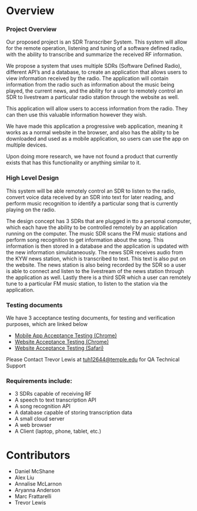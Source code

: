 # Overview

### Project Overview

Our proposed project is an SDR Transcriber System. This system will allow for the remote operation, listening and tuning of a software defined radio, with the ability to transcribe and summarize the received RF information.
 
We propose a system that uses multiple SDRs (Software Defined Radio), different API’s and a database, to create an application that allows users to view information received by the radio. The application will contain information from the radio such as information about the music being played, the current news, and the ability for a user to remotely control an SDR to livestream a particular radio station through the website as well.

This application will allow users to access information from the radio. They can then use this valuable information however they wish.

We have made this application a progressive web application, meaning it works as a normal website in the browser, and also has the ability to be downloaded and used as a mobile application, so users can use the app on multiple devices.
 
Upon doing more research, we have not found a product that currently exists that has this functionality or anything similar to it. 

### High Level Design

This system will be able remotely control an SDR to listen to the radio, convert voice data received by an SDR into text for later reading, and perform music recognition to identify a particular song that is currently playing on the radio.

The design concept has 3 SDRs that are plugged in tto a personal computer, which each have the ability to be controlled remotely by an application running on the computer. The music SDR scans the FM music stations and perform song recognition to get information about the song. This information is then stored in a database and the application is updated with the new information simulataneously. The news SDR receives audio from the KYW news station, which is transcribed to text. This text is also put on the website. The news station is also being recorded by the SDR so a user is able to connect and listen to the livestream of the news station through the application as well. Lastly there is a third SDR which a user can remotely tune to a particular FM music station, to listen to the station via the application. 

### Testing documents
We have 3 acceptance testing documents, for testing and verification purposes, which are linked below

- [Mobile App Acceptance Testing (Chrome)](./SDR%20Transcriber%20Mobile%20Website%20Acceptance%20Test%20Scripts%20-%20Chrome%20-%20Sheet1.pdf)
- [Website Acceptance Testing (Chrome)](./SDR%20Transcriber%20Website%20Acceptance%20Test%20Scripts%20-%20Chrome%20-%20Sheet1.pdf)
- [Website Acceptance Testing (Safari)](./SDR%20Transcriber%20Website%20Acceptance%20Test%20Scripts%20-%20Safari%20-%20Sheet1.pdf)

Please Contact Trevor Lewis at tuh12644@temple.edu for QA Technical Support


### Requirements include:

* 3 SDRs capable of receiving RF 
* A speech to text transcription API 
* A song recognition API
* A database capable of storing transcription data
* A small cloud server
* A web browser
* A Client (laptop, phone, tablet, etc.)

# Contributors
* Daniel McShane
* Alex Liu
* Annalise McLarnon
* Aryanna Anderson
* Marc Frattarelli
* Trevor Lewis
